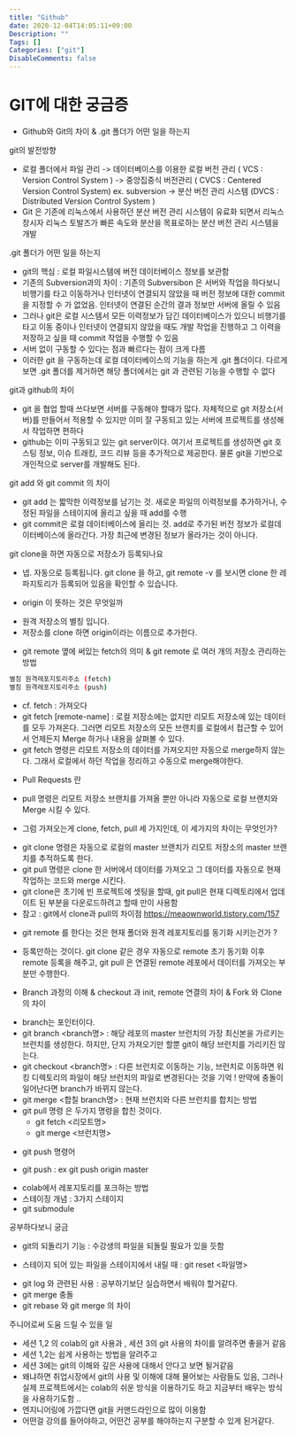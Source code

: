 ```yaml
---
title: "Github"
date: 2020-12-04T14:05:11+09:00
Description: ""
Tags: []
Categories: ["git"]
DisableComments: false
---
```


# GIT에 대한 궁금증

- Github와 Git의 차이 & .git 폴더가 어떤 일을 하는지

git의 발전방향
* 로컬 폴더에서 파일 관리 -> 데이터베이스를 이용한 로컬 버전 관리 ( VCS : Version Control System ) -> 중앙집중식 버전관리 ( CVCS : Centered Version Control System) ex. subversion ->  분산 버전 관리 시스템 (DVCS : Distributed Version Control System )
* Git 은 기존에 리눅스에서 사용하던 분산 버전 관리 시스템이 유료화 되면서 리눅스 창시자 리눅스 토발즈가 빠른 속도와 분산을 목표로하는 분산 버전 관리 시스템을 개발

.git 폴더가 어떤 일을 하는지
* git의 핵심 : 로컬 파일시스템에 버전 데이터베이스 정보를 보관함
* 기존의 Subversion과의 차이 : 기존의 Subversibon 은 서버와 작업을 하다보니 비행기를 타고 이동하거나 인터넷이 연결되지 않았을 때 버전 정보에 대한 commit을 지정할 수 가 없었음. 인터넷이 연결된 순간의 결과 정보만 서버에 올릴 수 있음
* 그러나 git은 로컬 시스템서 모든 이력정보가 담긴 데이터베이스가 있으니 비행기를 타고 이동 중이나 인터넷이 연결되지 않았을 때도 개발 작업을 진행하고 그 이력을 저장하고 싶을 때 commit 작업을 수행할 수 있음
* 서버 없이 구동할 수 있다는 점과 빠르다는 점이 크게 다름
* 이러한 git 을 구동하는데 로컬 데이터베이스의 기능을 하는게 .git 폴더이다. 다르게 보면 .git 폴더를 제거하면 해당 폴더에서는 git 과 관련된 기능을 수행할 수 없다 

git과 github의 차이
* git 을 협업 할때 쓰다보면 서버를 구동해야 할때가 많다. 자체적으로 git 저장소(서버)를 만들어서 적용할 수 있지만 이미 잘 구동되고 있는 서버에 프로젝트를 생성해서 작업하면 편하다
* github는 이미 구동되고 있는 git server이다. 여기서 프로젝트를 생성하면 git 호스팅 정보, 이슈 트래킹, 코드 리뷰 등을 추가적으로 제공한다. 물론 git을 기반으로 개인적으로 server를 개발해도 된다.


git add 와 git commit 의 차이
* git add 는 짧막한 이력정보를 남기는 것. 새로운 파일의 이력정보를 추가하거나, 수정된 파일을 스테이지에 올리고 싶을 때 add를 수행
* git commit은 로컬 데이터베이스에 올리는 것. add로 주가된 버전 정보가 로컬데이터베이스에 올라간다. 가장 최근에 변경된 정보가 올라가는 것이 아니다.

git clone을 하면 자동으로 저장소가 등록되나요
* 넵. 자동으로 등록됩니다. git clone 을 하고, git remote -v 를 보시면 clone 한 레파지토리가 등록되어 있음을 확인할 수 있습니다.

- origin 이 뜻하는 것은 무엇일까 
* 원격 저장소의 별칭 입니다.
* 저장소를 clone 하면 origin이라는 이름으로 추가한다.

- git remote 옆에 써있는 fetch의 의미 & git remote 로 여러 개의 저장소 관리하는 방법
```bash
별칭 원격레포지토리주소 (fetch)
별칭 원격레포지토리주소 (push)
```
* cf. fetch : 가져오다
* git fetch [remote-name] : 로컬 저장소에는 없지만 리모트 저장소에 있는 데이터를 모두 가져온다. 그러면 리모트 저장소의 모든 브랜치를 로컬에서 접근할 수 있어서 언제든지 Merge 하거나 내용을 살펴볼 수 있다.
* git fetch 명령은 리모트 저장소의 데이터를 가져오지만 자동으로 merge하지 않는다. 그래서 로컬에서 하던 작업을 정리하고 수동으로 merge해야한다.
 
- Pull Requests 란
* pull 명령은 리모트 저장소 브랜치를 가져올 뿐만 아니라 자동으로 로컬 브랜치와 Merge 시킬 수 있다.

- 그럼 가져오는게 clone, fetch, pull 세 가지인데, 이 세가지의 차이는 무엇인가?
* git clone 명령은 자동으로 로컬의 master 브랜치가 리모트 저장소의 master 브랜치를 추적하도록 한다.
* git pull 명령은 clone 한 서버에서 데이터를 가져오고 그 데이터를 자동으로 현재 작업하는 코드와 merge 시킨다.
* git clone은 초기에 빈 프로젝트에 셋팅을 할때, git pull은 현재 디렉토리에서 업데이트 된 부분을 다운로드하려고 할때 만이 사용함
* 참고 : git에서 clone과 pull의 차이점 https://meaownworld.tistory.com/157


- git remote 를 한다는 것은 현재 폴더와 원격 레포지토리를 동기화 시키는건가 ?
* 등록만하는 것이다. git clone 같은 경우 자동으로 remote 초기 동기화 이후 remote 등록을 해주고, git pull 은 연결된 remote 레포에서 데이터를 가져오는 부분만 수행한다.


- Branch 과정의 이해 & checkout 과 init, remote 연결의 차이 & Fork 와 Clone 의 차이
* branch는 포인터이다.
* git branch <branch명> : 해당 레포의 master 브런치의 가장 최신본을 가르키는 브런치를 생성한다. 하지만, 단지 가져오기만 할뿐 git이 해당 브런치를 가리키진 않는다.
* git checkout <branch명> : 다른 브런치로 이동하는 기능, 브런치로 이동하면 워킹 디렉토리의 파일이 해당 브런치의 파일로 변경된다는 것을 기억 ! 만약에 충돌이 일어난다면 branch가 바뀌지 않는다.
* git merge <합칠 branch명> : 현재 브런치와 다른 브런치를 합치는 방법
* git pull 명령 은 두가지 명령을 합친 것이다.
    * git fetch <리모트명>
    * git merge <브런치명>

- git push 명령어
* git push <remote> <branch> : ex git push origin master


- colab에서 레포지토리를 포크하는 방법
- 스테이징 개념 : 3가지 스테이지
- git submodule 



공부하다보니 궁금 
- git의 되돌리기 기능 : 수강생의 파일을 되돌릴 필요가 있을 듯함
* 스테이지 되어 있는 파일을 스테이지에서 내릴 때 : git reset <파일명> 
- git log 와 관련된 사용 : 공부하기보단 실습하면서 배워야 할거같다. 
- git merge 충돌
- git rebase 와 git merge 의 차이


주니어로써 도움 드릴 수 있을 일

- 세션 1,2 의 colab의 git 사용과 , 세션 3의 git 사용의 차이를 알려주면 좋을거 같음
- 세션 1,2는 쉽게 사용하는 방법을 알려주고
- 세션 3에는 git의 이해와 깊은 사용에 대해서 안다고 보면 될거같음
- 왜냐하면 취업시장에서 git의 사용 및 이해에 대해 물어보는 사람들도 있음, 그러나 실제 프로젝트에서는 colab의 쉬운 방식을 이용하기도 하고 지금부터 배우는 방식을 사용하기도함 ..
-  엔지니어링에 가깝다면 git을 커맨드라인으로 많이 이용함
- 어떤걸 강의를 들어야하고, 어떤건 공부를 해야하는지 구분할 수 있게 된거같다. 
